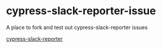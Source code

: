 # cypress-slack-reporter-issue

A place to fork and test out cypress-slack-reporter issues

[cypress-slack-reporter](https://github.com/YOU54F/cypress-slack-reporter)
